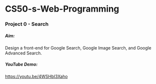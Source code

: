 # CS50-s-Web-Programming

### Project 0 - Search
##### Aim:
Design a front-end for Google Search, Google Image Search, and Google Advanced Search.
##### YouTube Demo:
https://youtu.be/4WSHbI3Xaho
